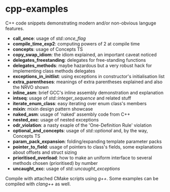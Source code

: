 # cpp-examples
C++ code snippets demonstrating modern and/or non-obvious languge features.

* **call_once**: usage of *std::once_flag*
* **compile_time_exp2**: computing powers of 2 at compile time
* **concepts**: usage of Concepts TS
* **copy_swap_idiom**: the idiom explained, an important caveat noticed
* **delegates_freestanding**: delegates for free-standing functions
* **delegates_methods**: maybe hazardous but a very robust hack for implementing class methods delegates
* **exceptions_in_initlist**: using exceptions in constructor's initialisation list
* **extra_parentheses**: meanings of extra parentheses explained and also the NRVO shown
* **inline_asm**: brief GCC's inline assembly demonstration and explanation
* **intseq**: usage of *std::integer_sequence* and related stuff
* **iterate_enum_class**: easy iterating over enum class's members
* **mixin**: mixin design pattern showcase
* **naked_asm**: usage of 'naked' assembly code from C++
* **nested_exc**: usage of nested exceptions
* **odr_violation**: a nasty exaple of the 'One-Definition Rule' violation
* **optional_and_concepts**: usage of *std::optional* and, by the way, Concepts TS
* **param_pack_expansion**: folding/expanding template parameter packs
* **pointer_to_field**: usage of pointers to class's fields, some explanations about offsets and struct sizing
* **prioritised_overload**: how to make an uniform interface to several methods chosen (prioritised) by number
* **uncaught_exc**: usage of *std::uncaught_exceptions*

Compile with attached CMake scripts using *g++*. Some examples can be compiled with *clang++* as well.
